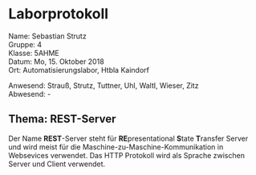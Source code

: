 # Laborprotokoll  
Name: Sebastian Strutz  
Gruppe: 4  
Klasse: 5AHME  
Datum: Mo, 15. Oktober 2018  
Ort: Automatisierungslabor, Htbla Kaindorf  
  
Anwesend: Strauß, Strutz, Tuttner, Uhl, Waltl, Wieser, Zitz  
Abwesend: -  
## Thema: REST-Server  
Der Name **REST**-Server steht für **RE**presentational **S**tate **T**ransfer Server und wird meist für die Maschine-zu-Maschine-Kommunikation in Websevices verwendet. Das HTTP Protokoll wird als Sprache zwischen Server und Client verwendet. 
